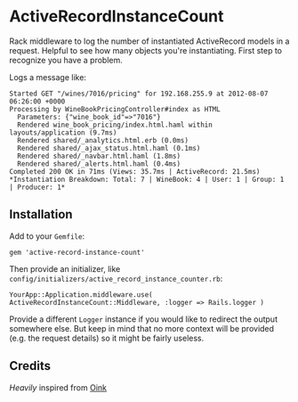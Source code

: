 # ActiveRecordInstanceCount

Rack middleware to log the number of instantiated ActiveRecord models in a request. Helpful to see how many objects you're instantiating. First step to recognize you have a problem.

Logs a message like:

```
Started GET "/wines/7016/pricing" for 192.168.255.9 at 2012-08-07 06:26:00 +0000
Processing by WineBookPricingController#index as HTML
  Parameters: {"wine_book_id"=>"7016"}
  Rendered wine_book_pricing/index.html.haml within layouts/application (9.7ms)
  Rendered shared/_analytics.html.erb (0.0ms)
  Rendered shared/_ajax_status.html.haml (0.1ms)
  Rendered shared/_navbar.html.haml (1.8ms)
  Rendered shared/_alerts.html.haml (0.4ms)
Completed 200 OK in 71ms (Views: 35.7ms | ActiveRecord: 21.5ms)
*Instantiation Breakdown: Total: 7 | WineBook: 4 | User: 1 | Group: 1 | Producer: 1*
```

## Installation

Add to your `Gemfile`:

```
gem 'active-record-instance-count'
```

Then provide an initializer, like `config/initializers/active_record_instance_counter.rb`:

```
YourApp::Application.middleware.use( ActiveRecordInstanceCount::Middleware, :logger => Rails.logger )
```

Provide a different `Logger` instance if you would like to redirect the output somewhere else. But keep in mind that no more context will be provided (e.g. the request details) so it might be fairly useless.

## Credits

_Heavily_ inspired from [Oink](https://github.com/noahd1/oink)
